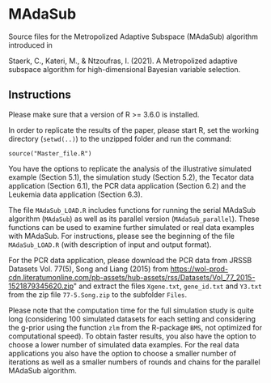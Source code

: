 # MAdaSub

Source files for the Metropolized Adaptive Subspace (MAdaSub) algorithm introduced in  

Staerk, C., Kateri, M., & Ntzoufras, I. (2021). A Metropolized adaptive subspace algorithm for high-dimensional Bayesian variable selection.

## Instructions

Please make sure that a version of R >= 3.6.0 is installed.

In order to replicate the results of the paper, please start R, 
set the working directory (`setwd(..)`) to the unzipped folder
and run the command: 

`source("Master_file.R")`

You have the options to replicate the analysis of the illustrative simulated example (Section 5.1), the simulation study (Section 5.2), the Tecator data application (Section 6.1), the PCR data application (Section 6.2) and the Leukemia data application (Section 6.3). 

The file `MAdaSub_LOAD.R` includes functions for running the serial MAdaSub algorithm (`MAdaSub`) as well as its parallel version (`MAdaSub_parallel`). These functions can be used to examine further simulated or real data examples with MAdaSub. For instructions, please see the beginning of the file `MAdaSub_LOAD.R` (with description of input and output format).

For the PCR data application, please download the PCR data from JRSSB Datasets Vol. 77(5), Song and Liang (2015)
from https://wol-prod-cdn.literatumonline.com/pb-assets/hub-assets/rss/Datasets/Vol_77_2015-1521879345620.zip"
and extract the files `Xgene.txt`, `gene_id.txt` and `Y3.txt` from the zip file `77-5.Song.zip` to the subfolder `Files`.

Please note that the computation time for the full simulation study is quite long (considering 100 simulated datasets for each setting and considering the g-prior using the function `zlm` from the R-package `BMS`, not optimized for computational speed). To obtain faster results, you also have the option to choose a lower number of simulated data examples. For the real data applications you also have the option to choose a smaller number of iterations as well as a smaller numbers of rounds and chains for the parallel MAdaSub algorithm. 

